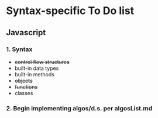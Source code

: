 # Syntax-specific To Do list

## Javascript

### 1. Syntax

- ~~control flow structures~~
- built-in data types
- built-in methods
- ~~objects~~
- ~~functions~~
- classes

### 2. Begin implementing algos/d.s. per algosList.md
